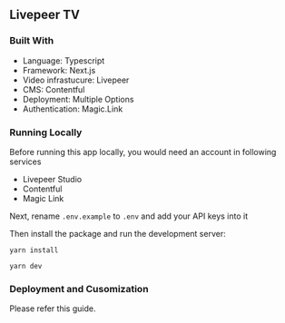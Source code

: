 ## Livepeer TV

### Built With

- Language: Typescript
- Framework: Next.js
- Video infrastucure: Livepeer
- CMS: Contentful
- Deployment: Multiple Options
- Authentication: Magic.Link

### Running Locally

Before running this app locally, you would need an account in following services

- Livepeer Studio
- Contentful
- Magic Link

Next, rename `.env.example` to `.env` and add your API keys into it

Then install the package and run the development server:

```
yarn install

yarn dev
```

### Deployment and Cusomization

Please refer this guide.
